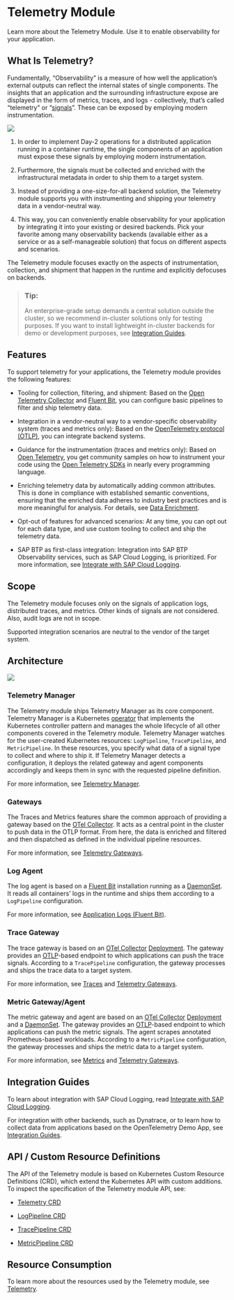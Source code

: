 <!-- loio87ec55072f394ac48d91c8c723e26e3b -->

# Telemetry Module

Learn more about the Telemetry Module. Use it to enable observability for your application.



<a name="loio87ec55072f394ac48d91c8c723e26e3b__section_telemetry_what_is"/>

## What Is Telemetry?

Fundamentally, “Observability” is a measure of how well the application’s external outputs can reflect the internal states of single components. The insights that an application and the surrounding infrastructure expose are displayed in the form of metrics, traces, and logs - collectively, that’s called “telemetry” or “[signals](https://opentelemetry.io/docs/concepts/signals/)”. These can be exposed by employing modern instrumentation.

![](images/telemetry-stages_352d704.svg)

1.  In order to implement Day-2 operations for a distributed application running in a container runtime, the single components of an application must expose these signals by employing modern instrumentation.

2.  Furthermore, the signals must be collected and enriched with the infrastructural metadata in order to ship them to a target system.

3.  Instead of providing a one-size-for-all backend solution, the Telemetry module supports you with instrumenting and shipping your telemetry data in a vendor-neutral way.

4.  This way, you can conveniently enable observability for your application by integrating it into your existing or desired backends. Pick your favorite among many observability backends \(available either as a service or as a self-manageable solution\) that focus on different aspects and scenarios.


The Telemetry module focuses exactly on the aspects of instrumentation, collection, and shipment that happen in the runtime and explicitly defocuses on backends.

> ### Tip:  
> An enterprise-grade setup demands a central solution outside the cluster, so we recommend in-cluster solutions only for testing purposes. If you want to install lightweight in-cluster backends for demo or development purposes, see [Integration Guides](telemetry-module-87ec550.md#loio87ec55072f394ac48d91c8c723e26e3b__section_telemetry_integration).



<a name="loio87ec55072f394ac48d91c8c723e26e3b__section_telemetry_features"/>

## Features

To support telemetry for your applications, the Telemetry module provides the following features:

-   Tooling for collection, filtering, and shipment: Based on the [Open Telemetry Collector](https://opentelemetry.io/docs/collector/) and [Fluent Bit](https://fluentbit.io/), you can configure basic pipelines to filter and ship telemetry data.

-   Integration in a vendor-neutral way to a vendor-specific observability system \(traces and metrics only\): Based on the [OpenTelemetry protocol \(OTLP\)](https://opentelemetry.io/docs/specs/otel/protocol/), you can integrate backend systems.

-   Guidance for the instrumentation \(traces and metrics only\): Based on [Open Telemetry](https://opentelemetry.io/), you get community samples on how to instrument your code using the [Open Telemetry SDKs](https://opentelemetry.io/docs/languages/) in nearly every programming language.

-   Enriching telemetry data by automatically adding common attributes. This is done in compliance with established semantic conventions, ensuring that the enriched data adheres to industry best practices and is more meaningful for analysis. For details, see [Data Enrichment](telemetry-gateways-61567b7.md#loio61567b79e6db41cd81de5f58ec077201__section_telemetry_data_enrichment).

-   Opt-out of features for advanced scenarios: At any time, you can opt out for each data type, and use custom tooling to collect and ship the telemetry data.

-   SAP BTP as first-class integration: Integration into SAP BTP Observability services, such as SAP Cloud Logging, is prioritized. For more information, see [Integrate with SAP Cloud Logging](integrate-with-sap-cloud-logging-eac5771.md).




<a name="loio87ec55072f394ac48d91c8c723e26e3b__section_telemetry_scope"/>

## Scope

The Telemetry module focuses only on the signals of application logs, distributed traces, and metrics. Other kinds of signals are not considered. Also, audit logs are not in scope.

Supported integration scenarios are neutral to the vendor of the target system.



<a name="loio87ec55072f394ac48d91c8c723e26e3b__section_telemetry_architecture"/>

## Architecture

![](images/Telemetry_Architecture_ff3f9de.svg)



### Telemetry Manager

The Telemetry module ships Telemetry Manager as its core component. Telemetry Manager is a Kubernetes [operator](https://kubernetes.io/docs/concepts/extend-kubernetes/operator/) that implements the Kubernetes controller pattern and manages the whole lifecycle of all other components covered in the Telemetry module. Telemetry Manager watches for the user-created Kubernetes resources: `LogPipeline`, `TracePipeline`, and `MetricPipeline`. In these resources, you specify what data of a signal type to collect and where to ship it. If Telemetry Manager detects a configuration, it deploys the related gateway and agent components accordingly and keeps them in sync with the requested pipeline definition.

For more information, see [Telemetry Manager](telemetry-manager-04d79d5.md).



### Gateways

The Traces and Metrics features share the common approach of providing a gateway based on the [OTel Collector](https://opentelemetry.io/docs/collector/). It acts as a central point in the cluster to push data in the OTLP format. From here, the data is enriched and filtered and then dispatched as defined in the individual pipeline resources.

For more information, see [Telemetry Gateways](telemetry-gateways-61567b7.md).



### Log Agent

The log agent is based on a [Fluent Bit](https://fluentbit.io/) installation running as a [DaemonSet](https://kubernetes.io/docs/concepts/workloads/controllers/daemonset/). It reads all containers’ logs in the runtime and ships them according to a `LogPipeline` configuration.

For more information, see [Application Logs \(Fluent Bit\)](application-logs-fluent-bit-1287132.md).



### Trace Gateway

The trace gateway is based on an [OTel Collector](https://opentelemetry.io/docs/collector/) [Deployment](https://kubernetes.io/docs/concepts/workloads/controllers/deployment/). The gateway provides an [OTLP](https://opentelemetry.io/docs/specs/otel/protocol/)-based endpoint to which applications can push the trace signals. According to a `TracePipeline` configuration, the gateway processes and ships the trace data to a target system.

For more information, see [Traces](traces-f98cda5.md) and [Telemetry Gateways](telemetry-gateways-61567b7.md).



### Metric Gateway/Agent

The metric gateway and agent are based on an [OTel Collector](https://opentelemetry.io/docs/collector/) [Deployment](https://kubernetes.io/docs/concepts/workloads/controllers/deployment/) and a [DaemonSet](https://kubernetes.io/docs/concepts/workloads/controllers/daemonset/). The gateway provides an [OTLP](https://opentelemetry.io/docs/specs/otel/protocol/)-based endpoint to which applications can push the metric signals. The agent scrapes annotated Prometheus-based workloads. According to a `MetricPipeline` configuration, the gateway processes and ships the metric data to a target system.

For more information, see [Metrics](metrics-44ac6c5.md) and [Telemetry Gateways](telemetry-gateways-61567b7.md).



<a name="loio87ec55072f394ac48d91c8c723e26e3b__section_telemetry_integration"/>

## Integration Guides

To learn about integration with SAP Cloud Logging, read [Integrate with SAP Cloud Logging](integrate-with-sap-cloud-logging-eac5771.md).

For integration with other backends, such as Dynatrace, or to learn how to collect data from applications based on the OpenTelemetry Demo App, see [Integration Guides](https://kyma-project.io/#/telemetry-manager/user/integration/README).



<a name="loio87ec55072f394ac48d91c8c723e26e3b__section_telemetry_crd"/>

## API / Custom Resource Definitions

The API of the Telemetry module is based on Kubernetes Custom Resource Definitions \(CRD\), which extend the Kubernetes API with custom additions. To inspect the specification of the Telemetry module API, see:

-   [Telemetry CRD](https://kyma-project.io/#/telemetry-manager/user/resources/01-telemetry)

-   [LogPipeline CRD](https://kyma-project.io/#/telemetry-manager/user/resources/02-logpipeline)

-   [TracePipeline CRD](https://kyma-project.io/#/telemetry-manager/user/resources/04-tracepipeline)

-   [MetricPipeline CRD](https://kyma-project.io/#/telemetry-manager/user/resources/05-metricpipeline)




<a name="loio87ec55072f394ac48d91c8c723e26e3b__section_telemetry_resource_consumption"/>

## Resource Consumption

To learn more about the resources used by the Telemetry module, see [Telemetry](../50-administration-and-ops/kyma-modules-sizing-3a92490.md#loio3a924906857b4f01969cb684ccd25309__section_telemetry).

